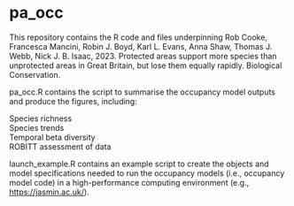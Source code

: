 # pa_occ

This repository contains the R code and files underpinning Rob Cooke, Francesca Mancini, Robin J. Boyd, Karl L. Evans, Anna Shaw, Thomas J. Webb, Nick J. B. Isaac, 2023. Protected areas support more species than unprotected areas in Great Britain, but lose them equally rapidly. Biological Conservation.

pa_occ.R contains the script to summarise the occupancy model outputs and produce the figures, including:

Species richness  
Species trends  
Temporal beta diversity  
ROBITT assessment of data  

launch_example.R contains an example script to create the objects and model specifications needed to run the occupancy models (i.e., occupancy model code) in a high-performance computing environment (e.g., https://jasmin.ac.uk/).
